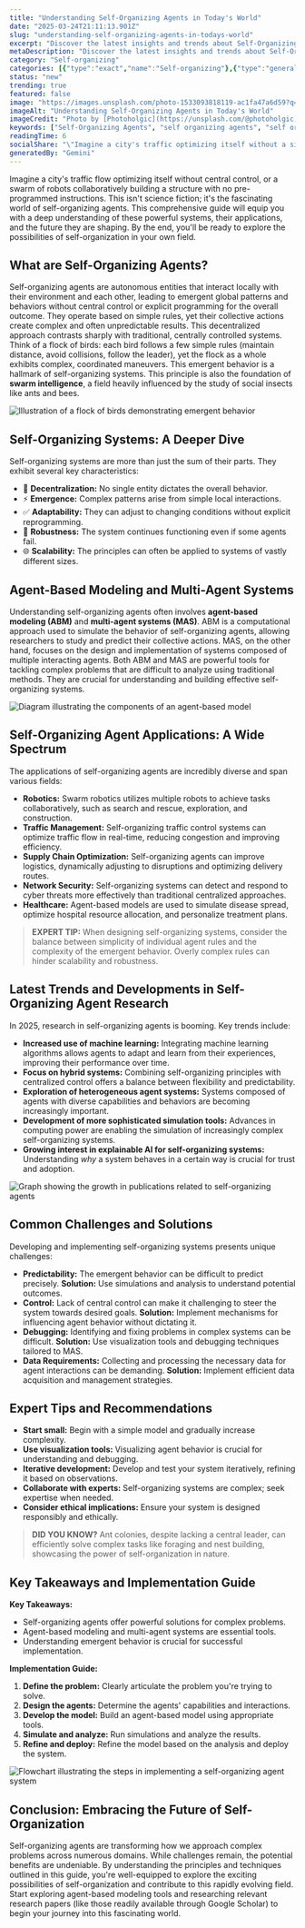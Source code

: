 ```yaml
---
title: "Understanding Self-Organizing Agents in Today's World"
date: "2025-03-24T21:11:13.901Z"
slug: "understanding-self-organizing-agents-in-todays-world"
excerpt: "Discover the latest insights and trends about Self-Organizing Agents. This comprehensive guide covers everything you need to know about Self-Organizing Agents in 2025."
metaDescription: "Discover the latest insights and trends about Self-Organizing Agents. This comprehensive guide covers everything you need to know about Self-Organizing Age..."
category: "Self-organizing"
categories: [{"type":"exact","name":"Self-organizing"},{"type":"general","name":"Artificial Intelligence"},{"type":"medium","name":"Robotics"},{"type":"specific","name":"Swarm Robotics"},{"type":"niche","name":"Ant Colony Optimization"}]
status: "new"
trending: true
featured: false
image: "https://images.unsplash.com/photo-1533093818119-ac1fa47a6d59?q=85&w=1200&fit=max&fm=webp&auto=compress"
imageAlt: "Understanding Self-Organizing Agents in Today's World"
imageCredit: "Photo by [Photoholgic](https://unsplash.com/@photoholgic) on Unsplash"
keywords: ["Self-Organizing Agents", "self organizing agents", "self organizing systems", "swarm intelligence", "agent based modeling", "multi agent systems", "self organizing agent applications", "buy self organizing agent software", "self organizing agent tutorial", "self organizing agent research papers"]
readingTime: 6
socialShare: "\"Imagine a city's traffic optimizing itself without a single traffic light controlling it – that's the power of self-organizing agents, reshaping our world in unexpected ways.\""
generatedBy: "Gemini"
---
```




Imagine a city's traffic flow optimizing itself without central control, or a swarm of robots collaboratively building a structure with no pre-programmed instructions. This isn't science fiction; it's the fascinating world of self-organizing agents.  This comprehensive guide will equip you with a deep understanding of these powerful systems, their applications, and the future they are shaping.  By the end, you'll be ready to explore the possibilities of self-organization in your own field.

## What are Self-Organizing Agents?

Self-organizing agents are autonomous entities that interact locally with their environment and each other, leading to emergent global patterns and behaviors without central control or explicit programming for the overall outcome.  They operate based on simple rules, yet their collective actions create complex and often unpredictable results. This decentralized approach contrasts sharply with traditional, centrally controlled systems. Think of a flock of birds: each bird follows a few simple rules (maintain distance, avoid collisions, follow the leader), yet the flock as a whole exhibits complex, coordinated maneuvers.  This emergent behavior is a hallmark of self-organizing systems.  This principle is also the foundation of **swarm intelligence**, a field heavily influenced by the study of social insects like ants and bees.

![Illustration of a flock of birds demonstrating emergent behavior](https://images.unsplash.com/photo-1506126613408-eca07ce68773?q=85&w=1200&fit=max&fm=webp&auto=compress)

## Self-Organizing Systems: A Deeper Dive

Self-organizing systems are more than just the sum of their parts. They exhibit several key characteristics:

* 🔑 **Decentralization:** No single entity dictates the overall behavior.
* ⚡ **Emergence:** Complex patterns arise from simple local interactions.
* ✅ **Adaptability:** They can adjust to changing conditions without explicit reprogramming.
* 🔄 **Robustness:** The system continues functioning even if some agents fail.
* 🌐 **Scalability:** The principles can often be applied to systems of vastly different sizes.

## Agent-Based Modeling and Multi-Agent Systems

Understanding self-organizing agents often involves **agent-based modeling (ABM)** and **multi-agent systems (MAS)**.  ABM is a computational approach used to simulate the behavior of self-organizing agents, allowing researchers to study and predict their collective actions.  MAS, on the other hand, focuses on the design and implementation of systems composed of multiple interacting agents.  Both ABM and MAS are powerful tools for tackling complex problems that are difficult to analyze using traditional methods.  They are crucial for understanding and building effective self-organizing systems.

![Diagram illustrating the components of an agent-based model](https://images.unsplash.com/photo-1502139214982-d0ad755818d8?q=85&w=1200&fit=max&fm=webp&auto=compress)

## Self-Organizing Agent Applications: A Wide Spectrum

The applications of self-organizing agents are incredibly diverse and span various fields:

* **Robotics:** Swarm robotics utilizes multiple robots to achieve tasks collaboratively, such as search and rescue, exploration, and construction.
* **Traffic Management:** Self-organizing traffic control systems can optimize traffic flow in real-time, reducing congestion and improving efficiency.
* **Supply Chain Optimization:** Self-organizing agents can improve logistics, dynamically adjusting to disruptions and optimizing delivery routes.
* **Network Security:** Self-organizing systems can detect and respond to cyber threats more effectively than traditional centralized approaches.
* **Healthcare:**  Agent-based models are used to simulate disease spread, optimize hospital resource allocation, and personalize treatment plans.

> **EXPERT TIP:**  When designing self-organizing systems, consider the balance between simplicity of individual agent rules and the complexity of the emergent behavior.  Overly complex rules can hinder scalability and robustness.

## Latest Trends and Developments in Self-Organizing Agent Research

In 2025, research in self-organizing agents is booming.  Key trends include:

* **Increased use of machine learning:** Integrating machine learning algorithms allows agents to adapt and learn from their experiences, improving their performance over time.
* **Focus on hybrid systems:** Combining self-organizing principles with centralized control offers a balance between flexibility and predictability.
* **Exploration of heterogeneous agent systems:**  Systems composed of agents with diverse capabilities and behaviors are becoming increasingly important.
* **Development of more sophisticated simulation tools:**  Advances in computing power are enabling the simulation of increasingly complex self-organizing systems.
* **Growing interest in explainable AI for self-organizing systems:**  Understanding *why* a system behaves in a certain way is crucial for trust and adoption.

![Graph showing the growth in publications related to self-organizing agents](https://images.unsplash.com/photo-1533093818119-ac1fa47a6d59?q=85&w=1200&fit=max&fm=webp&auto=compress)

## Common Challenges and Solutions

Developing and implementing self-organizing systems presents unique challenges:

* **Predictability:** The emergent behavior can be difficult to predict precisely.  **Solution:**  Use simulations and analysis to understand potential outcomes.
* **Control:** Lack of central control can make it challenging to steer the system towards desired goals. **Solution:**  Implement mechanisms for influencing agent behavior without dictating it.
* **Debugging:** Identifying and fixing problems in complex systems can be difficult. **Solution:**  Use visualization tools and debugging techniques tailored to MAS.
* **Data Requirements:**  Collecting and processing the necessary data for agent interactions can be demanding. **Solution:** Implement efficient data acquisition and management strategies.

##  Expert Tips and Recommendations

*  **Start small:** Begin with a simple model and gradually increase complexity.
*  **Use visualization tools:** Visualizing agent behavior is crucial for understanding and debugging.
*  **Iterative development:**  Develop and test your system iteratively, refining it based on observations.
*  **Collaborate with experts:**  Self-organizing systems are complex; seek expertise when needed.
*  **Consider ethical implications:**  Ensure your system is designed responsibly and ethically.

> **DID YOU KNOW?**  Ant colonies, despite lacking a central leader, can efficiently solve complex tasks like foraging and nest building, showcasing the power of self-organization in nature.

##  Key Takeaways and Implementation Guide

**Key Takeaways:**

* Self-organizing agents offer powerful solutions for complex problems.
* Agent-based modeling and multi-agent systems are essential tools.
* Understanding emergent behavior is crucial for successful implementation.

**Implementation Guide:**

1. **Define the problem:** Clearly articulate the problem you're trying to solve.
2. **Design the agents:** Determine the agents' capabilities and interactions.
3. **Develop the model:** Build an agent-based model using appropriate tools.
4. **Simulate and analyze:** Run simulations and analyze the results.
5. **Refine and deploy:** Refine the model based on the analysis and deploy the system.

![Flowchart illustrating the steps in implementing a self-organizing agent system](https://images.unsplash.com/photo-1499728603263-13726abce5fd?q=85&w=1200&fit=max&fm=webp&auto=compress)

## Conclusion: Embracing the Future of Self-Organization

Self-organizing agents are transforming how we approach complex problems across numerous domains.  While challenges remain, the potential benefits are undeniable.  By understanding the principles and techniques outlined in this guide, you're well-equipped to explore the exciting possibilities of self-organization and contribute to this rapidly evolving field.  Start exploring agent-based modeling tools and researching relevant research papers (like those readily available through Google Scholar) to begin your journey into this fascinating world.

